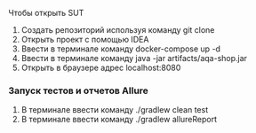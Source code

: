 
Чтобы открыть SUT
1. Создать репозиторий используя команду git clone
2. Открыть проект с помощью IDEA
3. Ввести в терминале команду docker-compose up -d
4. Ввести в терминале команду java -jar artifacts/aqa-shop.jar
5. Открыть в браузере адрес localhost:8080

### Запуск тестов и отчетов Allure
1. В терминале ввести команду ./gradlew clean test
2. В терминале ввести команду ./gradlew allureReport


